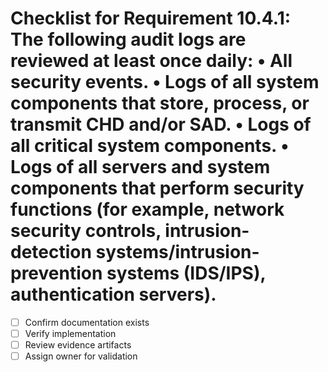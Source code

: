 # Checklist for Requirement 10.4.1: The following audit logs are reviewed at least once daily: • All security events. • Logs of all system components that store, process, or transmit CHD and/or SAD. • Logs of all critical system components. • Logs of all servers and system components that perform security functions (for example, network security controls, intrusion-detection systems/intrusion-prevention systems (IDS/IPS), authentication servers).

- [ ] Confirm documentation exists
- [ ] Verify implementation
- [ ] Review evidence artifacts
- [ ] Assign owner for validation
